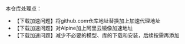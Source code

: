 本仓库处理点：
- 【下载加速问题】将github.com仓库地址替换加上加速代理地址
- 【下载加速问题】对Alpine加上阿里云镜像加速地址
- 【下载加速问题】减少不必要的模型、库的下载和安装，后续按需再添加